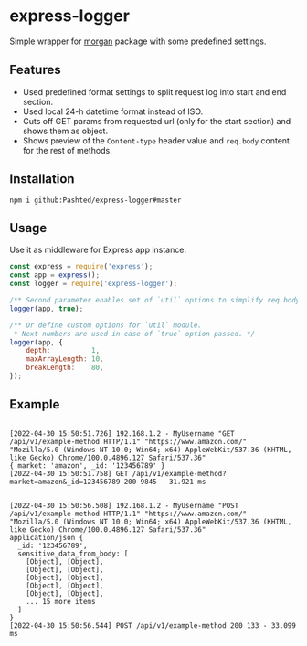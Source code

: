 # express-logger

Simple wrapper for [morgan](https://github.com/expressjs/morgan) package with some predefined settings.

## Features

- Used predefined format settings to split request log into start and end section.
- Used local 24-h datetime format instead of ISO.
- Cuts off GET params from requested url (only for the start section) and shows them as object.
- Shows preview of the `Content-type` header value and `req.body` content for the rest of methods.

## Installation

`npm i github:Pashted/express-logger#master`

## Usage

Use it as middleware for Express app instance.

```javascript
const express = require('express');
const app = express();
const logger = require('express-logger');

/** Second parameter enables set of `util` options to simplify req.body preview */
logger(app, true);

/** Or define custom options for `util` module.
 * Next numbers are used in case of `true` option passed. */
logger(app, {
    depth:          1,
    maxArrayLength: 10,
    breakLength:    80,
});
```

## Example

```

[2022-04-30 15:50:51.726] 192.168.1.2 - MyUsername "GET /api/v1/example-method HTTP/1.1" "https://www.amazon.com/" "Mozilla/5.0 (Windows NT 10.0; Win64; x64) AppleWebKit/537.36 (KHTML, like Gecko) Chrome/100.0.4896.127 Safari/537.36" 
{ market: 'amazon', _id: '123456789' }
[2022-04-30 15:50:51.758] GET /api/v1/example-method?market=amazon&_id=123456789 200 9845 - 31.921 ms
 
 
[2022-04-30 15:50:56.508] 192.168.1.2 - MyUsername "POST /api/v1/example-method HTTP/1.1" "https://www.amazon.com/" "Mozilla/5.0 (Windows NT 10.0; Win64; x64) AppleWebKit/537.36 (KHTML, like Gecko) Chrome/100.0.4896.127 Safari/537.36" 
application/json {
  _id: '123456789',
  sensitive_data_from_body: [
    [Object], [Object],
    [Object], [Object],
    [Object], [Object],
    [Object], [Object],
    [Object], [Object],
    ... 15 more items
  ]
} 
[2022-04-30 15:50:56.544] POST /api/v1/example-method 200 133 - 33.099 ms

```
